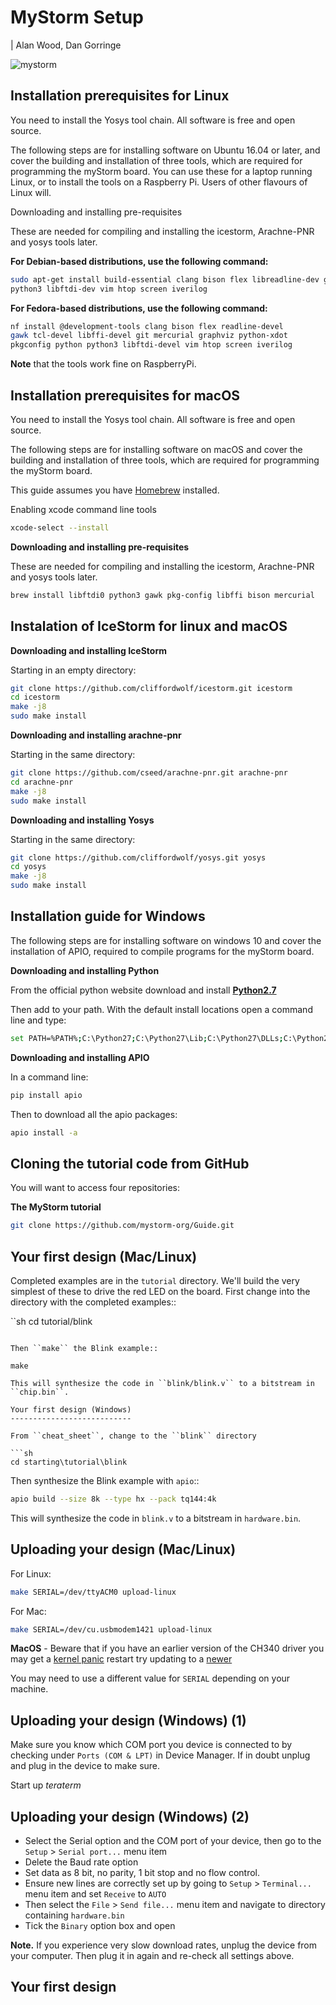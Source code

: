 MyStorm Setup
=============

| Alan Wood, Dan Gorringe

![mystorm](./BlackIce.jpg)

Installation prerequisites for Linux
------------------------------------

You need to install the Yosys tool chain.  All software is free and
open source.

The following steps are for installing software on Ubuntu 16.04 or
later, and cover the building and installation of three tools, which
are required for programming the myStorm board.  You can use these
for a laptop running Linux, or to install the tools on a Raspberry
Pi. Users of other flavours of Linux will.

Downloading and installing pre-requisites

These are needed for compiling and installing the icestorm,
Arachne-PNR and yosys tools later.

**For Debian-based distributions, use the following command:**

  ```sh
  sudo apt-get install build-essential clang bison flex libreadline-dev gawk tcl-dev libffi-dev git mercurial graphviz xdot pkg-config python
  python3 libftdi-dev vim htop screen iverilog
  ```

**For Fedora-based distributions, use the following command:**

  ```sh
  nf install @development-tools clang bison flex readline-devel
  gawk tcl-devel libffi-devel git mercurial graphviz python-xdot
  pkgconfig python python3 libftdi-devel vim htop screen iverilog
  ```

**Note** that the tools work fine on RaspberryPi.

Installation prerequisites for macOS
------------------------------------

You need to install the Yosys tool chain.  All software is free and
open source.

The following steps are for installing software on macOS
and cover the building and installation of three tools, which
are required for programming the myStorm board.

This guide assumes you have [Homebrew](https://brew.sh/) installed.

Enabling xcode command line tools

  ```sh
  xcode-select --install
  ```

**Downloading and installing pre-requisites**

These are needed for compiling and installing the icestorm,
Arachne-PNR and yosys tools later.


  ```sh
  brew install libftdi0 python3 gawk pkg-config libffi bison mercurial
  ```

Instalation of IceStorm for linux and macOS
-------------------------------------------

**Downloading and installing IceStorm**

Starting in an empty directory:

  ```sh
  git clone https://github.com/cliffordwolf/icestorm.git icestorm
  cd icestorm
  make -j8
  sudo make install
  ```

**Downloading and installing arachne-pnr**

Starting in the same directory:

  ```sh
  git clone https://github.com/cseed/arachne-pnr.git arachne-pnr
  cd arachne-pnr
  make -j8
  sudo make install
  ```

**Downloading and installing Yosys**

Starting in the same directory:

  ```sh
  git clone https://github.com/cliffordwolf/yosys.git yosys
  cd yosys
  make -j8
  sudo make install
  ```

Installation guide for Windows
------------------------------

The following steps are for installing software on windows 10
and cover the installation of APIO, required to compile programs for
the myStorm board.

**Downloading and installing Python**

From the official python website download and install [**Python2.7**](https://www.python.org/downloads/release/python-2713)

Then add to your path. With the default install locations open a command
line and type:

  ```sh
  set PATH=%PATH%;C:\Python27;C:\Python27\Lib;C:\Python27\DLLs;C:\Python27\Scripts
  ```

**Downloading and installing APIO**

In a command line:

  ```sh
  pip install apio
  ```

Then to download all the apio packages:

 ```sh
 apio install -a
 ```



Cloning the tutorial code from GitHub
-------------------------------------

You will want to access four repositories:

**The MyStorm tutorial**

  ```sh
  git clone https://github.com/mystorm-org/Guide.git
  ```

Your first design (Mac/Linux)
-----------------------------

Completed examples are in the ``tutorial`` directory. We'll build the very
simplest of these to drive the red LED on the board.  First change into the
directory with the completed examples::

  ``sh
  cd tutorial/blink
  ```

Then ``make`` the Blink example::

  make

This will synthesize the code in ``blink/blink.v`` to a bitstream in
``chip.bin``.

Your first design (Windows)
---------------------------

From ``cheat_sheet``, change to the ``blink`` directory

  ```sh
  cd starting\tutorial\blink
  ```

Then synthesize the Blink example with ``apio``::

  ```sh
  apio build --size 8k --type hx --pack tq144:4k
  ```

This will synthesize the code in ``blink.v`` to a bitstream in
``hardware.bin``.

Uploading your design (Mac/Linux)
---------------------------------

For Linux:

  ```sh
  make SERIAL=/dev/ttyACM0 upload-linux
  ```

For Mac:

  ```sh
  make SERIAL=/dev/cu.usbmodem1421 upload-linux
  ```

**MacOS** - Beware that if you have an earlier version of the CH340 driver you may get a [kernel panic](https://tzapu.com/ch340-ch341-serial-adapters-macos-sierra/) restart try updating to a [newer](https://blog.sengotta.net/signed-mac-os-driver-for-winchiphead-ch340-serial-bridge/)

You may need to use a different value for ``SERIAL`` depending on your
machine.

Uploading your design (Windows) (1)
-----------------------------------

Make sure you know which COM port you device is connected to by checking under
```Ports (COM & LPT)``` in Device Manager. If in doubt unplug and plug in the
device to make sure.

Start up *teraterm*

Uploading your design (Windows) (2)
-----------------------------------

* Select the Serial option and the COM port of your device, then go to the
  ``Setup`` > ``Serial port...`` menu item
* Delete the Baud rate option
* Set data as 8 bit, no parity, 1 bit stop and no flow control.
* Ensure new lines are correctly set up by going to ``Setup`` >
  ``Terminal...`` menu item and set ``Receive`` to ``AUTO``
* Then select the ``File`` > ``Send file...`` menu item and navigate to
  directory containing ``hardware.bin``
* Tick the ``Binary`` option box and open

**Note.** If you experience very slow download rates, unplug the device from
your computer.  Then plug it in again and re-check all settings above.

Your first design
-----------------
